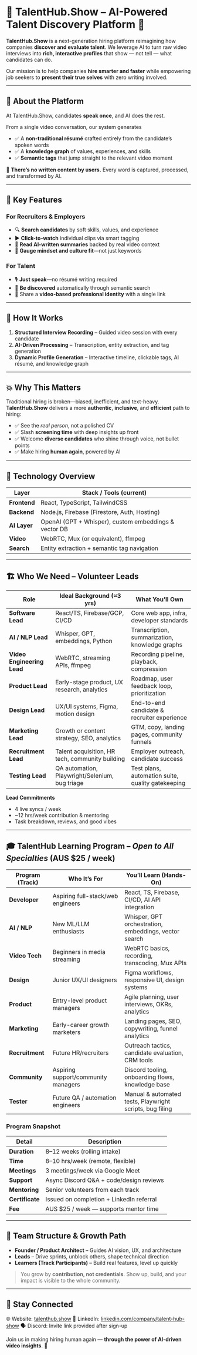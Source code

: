 # 🌟 TalentHub.Show – AI-Powered Talent Discovery Platform 🚀

**TalentHub.Show** is a next-generation hiring platform reimagining how companies **discover and evaluate talent**. We leverage AI to turn raw video interviews into **rich, interactive profiles** that show — not tell — what candidates can do.

Our mission is to help companies **hire smarter and faster** while empowering job seekers to **present their true selves** with zero writing involved.

---

## 🎯 About the Platform

At TalentHub.Show, candidates **speak once**, and AI does the rest.

From a single video conversation, our system generates

* ✅ A **non-traditional résumé** crafted entirely from the candidate’s spoken words
* ✅ A **knowledge graph** of values, experiences, and skills
* ✅ **Semantic tags** that jump straight to the relevant video moment

🧠 **There’s no written content by users.** Every word is captured, processed, and transformed by AI.

---

## 🎥 Key Features

### For Recruiters & Employers

* 🔍 **Search candidates** by soft skills, values, and experience
* ▶️ **Click-to-watch** individual clips via smart tagging
* 📄 **Read AI-written summaries** backed by real video context
* 🤝 **Gauge mindset and culture fit**—not just keywords

### For Talent

* 🎙️ **Just speak**—no résumé writing required
* 🌟 **Be discovered** automatically through semantic search
* 🔗 Share a **video-based professional identity** with a single link

---

## 🔧 How It Works

1. **Structured Interview Recording** – Guided video session with every candidate
2. **AI-Driven Processing** – Transcription, entity extraction, and tag generation
3. **Dynamic Profile Generation** – Interactive timeline, clickable tags, AI résumé, and knowledge graph

---

## 💥 Why This Matters

Traditional hiring is broken—biased, inefficient, and text-heavy. **TalentHub.Show** delivers a more **authentic**, **inclusive**, and **efficient** path to hiring:

* ✅ See the *real person*, not a polished CV
* ✅ Slash **screening time** with deep insights up front
* ✅ Welcome **diverse candidates** who shine through voice, not bullet points
* ✅ Make hiring **human again**, powered by AI

---

## 🧪 Technology Overview

| Layer        | Stack / Tools (current)                               |
| ------------ | ----------------------------------------------------- |
| **Frontend** | React, TypeScript, TailwindCSS                        |
| **Backend**  | Node.js, Firebase (Firestore, Auth, Hosting)          |
| **AI Layer** | OpenAI (GPT + Whisper), custom embeddings & vector DB |
| **Video**    | WebRTC, Mux (or equivalent), ffmpeg                   |
| **Search**   | Entity extraction + semantic tag navigation           |

---

## 🏗 Who We Need – Volunteer Leads

| Role                       | Ideal Background (≈3 yrs)                       | What You’ll Own                                   |
| -------------------------- | ----------------------------------------------- | ------------------------------------------------- |
| **Software Lead**          | React/TS, Firebase/GCP, CI/CD                   | Core web app, infra, developer standards          |
| **AI / NLP Lead**          | Whisper, GPT, embeddings, Python                | Transcription, summarization, knowledge graphs    |
| **Video Engineering Lead** | WebRTC, streaming APIs, ffmpeg                  | Recording pipeline, playback, compression         |
| **Product Lead**           | Early-stage product, UX research, analytics     | Roadmap, user feedback loop, prioritization       |
| **Design Lead**            | UX/UI systems, Figma, motion design             | End-to-end candidate & recruiter experience       |
| **Marketing Lead**         | Growth or content strategy, SEO, analytics      | GTM, copy, landing pages, community funnels       |
| **Recruitment Lead**       | Talent acquisition, HR tech, community building | Employer outreach, candidate success              |
| **Testing Lead**           | QA automation, Playwright/Selenium, bug triage  | Test plans, automation suite, quality gatekeeping |

**Lead Commitments**

* 4 live syncs / week
* \~12 hrs/week contribution & mentoring
* Task breakdown, reviews, and good vibes

---

## 🎓 TalentHub Learning Program – *Open to All Specialties* (AUS \$25 / week)

| Program (Track) | Who It’s For                        | You’ll Learn (Hands-On)                                  |
| --------------- | ----------------------------------- | -------------------------------------------------------- |
| **Developer**   | Aspiring full-stack/web engineers   | React, TS, Firebase, CI/CD, AI API integration           |
| **AI / NLP**    | New ML/LLM enthusiasts              | Whisper, GPT orchestration, embeddings, vector search    |
| **Video Tech**  | Beginners in media streaming        | WebRTC basics, recording, transcoding, Mux APIs          |
| **Design**      | Junior UX/UI designers              | Figma workflows, responsive UI, design systems           |
| **Product**     | Entry-level product managers        | Agile planning, user interviews, OKRs, analytics         |
| **Marketing**   | Early-career growth marketers       | Landing pages, SEO, copywriting, funnel analytics        |
| **Recruitment** | Future HR/recruiters                | Outreach tactics, candidate evaluation, CRM tools        |
| **Community**   | Aspiring support/community managers | Discord tooling, onboarding flows, knowledge base        |
| **Tester**      | Future QA / automation engineers    | Manual & automated tests, Playwright scripts, bug filing |

### Program Snapshot

| Detail          | Description                              |
| --------------- | ---------------------------------------- |
| **Duration**    | 8–12 weeks (rolling intake)              |
| **Time**        | 8–10 hrs/week (remote, flexible)         |
| **Meetings**    | 3 meetings/week via Google Meet          |
| **Support**     | Async Discord Q\&A + code/design reviews |
| **Mentoring**   | Senior volunteers from each track        |
| **Certificate** | Issued on completion + LinkedIn referral |
| **Fee**         | AUS \$25 / week — supports mentor time    |

---

## 🌱 Team Structure & Growth Path

* **Founder / Product Architect** – Guides AI vision, UX, and architecture
* **Leads** – Drive sprints, unblock others, shape technical direction
* **Learners (Track Participants)** – Build real features, level up quickly

> You grow by **contribution, not credentials**. Show up, build, and your impact is visible to the whole community.

---
## 🔗 Stay Connected

🌐 Website: [talenthub.show](https://talenthub.show)
💼 LinkedIn: [linkedin.com/company/talent-hub-show](https://linkedin.com/company/talent-hub-show)
🗣️ Discord: Invite link provided after sign-up

Join us in making hiring human again — **through the power of AI-driven video insights**. 🚀
